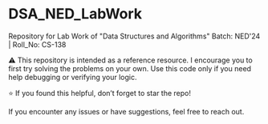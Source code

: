 # DSA_NED_LabWork
Repository for Lab Work of "Data Structures and Algorithms"
Batch: NED'24  | Roll_No: CS-138 

⚠️ This repository is intended as a reference resource.
I encourage you to first try solving the problems on your own.
Use this code only if you need help debugging or verifying your logic.

⭐ If you found this helpful, don’t forget to star the repo!

If you encounter any issues or have suggestions, feel free to reach out.
